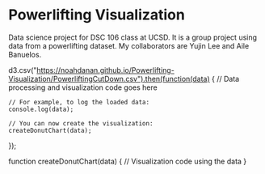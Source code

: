 # Powerlifting Visualization
Data science project for DSC 106 class at UCSD. It is a group project using data from a powerlifting dataset. My collaborators are Yujin Lee and Aile Banuelos.

<script src="https://d3js.org/d3.v6.min.js"></script>

<div id="my_dataviz"></div>

d3.csv("https://noahdanan.github.io/Powerlifting-Visualization/PowerliftingCutDown.csv").then(function(data) {
    // Data processing and visualization code goes here

    // For example, to log the loaded data:
    console.log(data);

    // You can now create the visualization:
    createDonutChart(data);
});

function createDonutChart(data) {
    // Visualization code using the data
}
